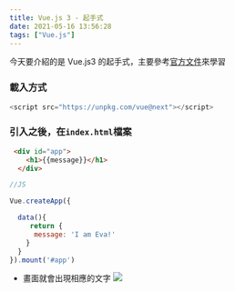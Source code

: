 ```yaml
---
title: Vue.js 3 - 起手式
date: 2021-05-16 13:56:28
tags: ["Vue.js"]
---
```



今天要介紹的是 Vue.js3 的起手式，主要參考[官方文件](https://vuejs.org/v2/guide/#Getting-Started)來學習

### 載入方式
```javascript
<script src="https://unpkg.com/vue@next"></script>
```

### 引入之後，在`index.html`檔案

```html
 <div id="app">
    <h1>{{message}}</h1>
  </div>
```
```javascript
//JS

Vue.createApp({

  data(){
     return {
      message: 'I am Eva!'
    }
  }
}).mount('#app')
```
* 畫面就會出現相應的文字
![](https://i.imgur.com/l7MiTCV.png)
